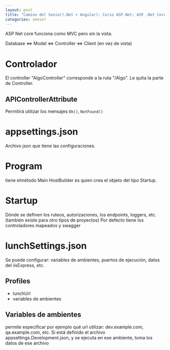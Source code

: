 ```yaml
---
layout: post
title: "Camino del Senior(.Net + Angular): Curso ASP.Net: ASP .Net Core"
categories: senior
---
```


ASP Net core funciona como MVC pero sin la vista.<!--more-->

Database <=> Model <=> Controller <=> Client (en vez de vista)

# Controlador
El controller "AlgoController" corresponde a la ruta "/Algo". Le quita la parte de Controller.

## APIControllerAttribute
Permitirá utilizar los mensajes `Ok()`, `NotFound()`

# appsettings.json
Archivo json que tiene las configuraciones.

# Program
tiene elmétodo Main
HostBuilder es quien crea el objeto del tipo Startup.

# Startup
Dónde se definen los ruteos, autorizaciones, los endpoints, loggers, etc. (también existe para otro tipos de proyectos)
Por defecto tiene los controladores mapeados y swagger

# lunchSettings.json
Se puede configurar: variables de ambientes, puertos de ejecución, datos del iisExpress, etc.

## Profiles
- lunchUrl
- variables de ambientes

## Variables de ambientes
permite especificar por ejemplo qué url utilizar: dev.example.com, qa.example.com, etc.
Si está definido el archivo appsettings.Development.json, y se ejecuta en ese ambiente, toma los datos de ese archivo